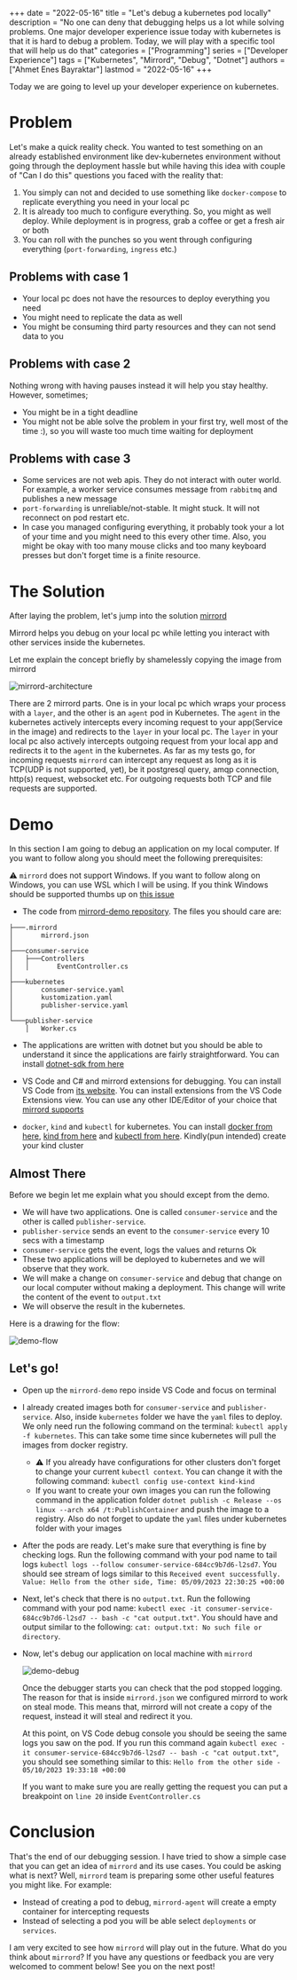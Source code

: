 +++
date = "2022-05-16"
title = "Let's debug a kubernetes pod locally"
description = "No one can deny that debugging helps us a lot while solving problems. One major developer experience issue today with kubernetes is that it is hard to debug a problem. Today, we will play with a specific tool that will help us do that"
categories = ["Programming"]
series = ["Developer Experience"]
tags = ["Kubernetes", "Mirrord", "Debug", "Dotnet"]
authors = ["Ahmet Enes Bayraktar"]
lastmod = "2022-05-16"
+++

Today we are going to level up your developer experience on kubernetes.

# Problem

Let's make a quick reality check. You wanted to test something on an already established environment like dev-kubernetes environment without going through the deployment hassle but while having this idea with couple of "Can I do this" questions you faced with the reality that:

1. You simply can not and decided to use something like `docker-compose` to replicate everything you need in your local pc
2. It is already too much to configure everything. So, you might as well deploy. While deployment is in progress, grab a coffee or get a fresh air or both
3. You can roll with the punches so you went through configuring everything (`port-forwarding`, `ingress` etc.)

## Problems with case 1
- Your local pc does not have the resources to deploy everything you need
- You might need to replicate the data as well
- You might be consuming third party resources and they can not send data to you

## Problems with case 2
Nothing wrong with having pauses instead it will help you stay healthy. However, sometimes;
  - You might be in a tight deadline
  - You might not be able solve the problem in your first try, well most of the time :), so you will waste too much time waiting for deployment

## Problems with case 3
- Some services are not web apis. They do not interact with outer world. For example, a worker service consumes message from `rabbitmq` and publishes a new message
- `port-forwarding` is unreliable/not-stable. It might stuck. It will not reconnect on pod restart etc.
- In case you managed configuring everything, it probably took your a lot of your time and you might need to this every other time. Also, you might be okay with too many mouse clicks and too many keyboard presses but don't forget time is a finite resource.

# The Solution

After laying the problem, let's jump into the solution [mirrord](https://github.com/metalbear-co/mirrord/)

Mirrord helps you debug on your local pc while letting you interact with other services inside the kubernetes.

Let me explain the concept briefly by shamelessly copying the image from mirrord

![mirrord-architecture](images/how_it_works.svg)

There are 2 mirrord parts. One is in your local pc which wraps your process with a `layer`, and the other is an `agent` pod in Kubernetes. The `agent` in the kubernetes actively intercepts every incoming request to your app(Service in the image) and redirects to the `layer` in your local pc. The `layer` in your local pc also actively intercepts outgoing request from your local app and redirects it to the `agent` in the kubernetes. As far as my tests go, for incoming requests `mirrord` can intercept any request as long as it is TCP(UDP is not supported, yet), be it postgresql query, amqp connection, http(s) request, websocket etc. For outgoing requests both TCP and file requests are supported.

# Demo

In this section I am going to debug an application on my local computer. If you want to follow along you should meet the following prerequisites:

⚠️ `mirrord` does not support Windows. If you want to follow along on Windows, you can use WSL which I will be using. If you think Windows should be supported thumbs up on [this issue](https://github.com/metalbear-co/mirrord/issues/28)

-  The code from [mirrord-demo repository](https://github.com/aeb-dev/mirrord-demo). The files you should care are:

```text
├───.mirrord
│       mirrord.json
│
├───consumer-service
│   ├───Controllers
│   │       EventController.cs
│
├───kubernetes
│       consumer-service.yaml
│       kustomization.yaml
│       publisher-service.yaml
│
└───publisher-service
    │   Worker.cs
```

- The applications are written with dotnet but you should be able to understand it since the applications are fairly straightforward. You can install [dotnet-sdk from here](https://dotnet.microsoft.com/en-us/download/dotnet/thank-you/sdk-7.0.203-windows-x64-installer)

- VS Code and C# and mirrord extensions for debugging. You can install VS Code from [its website](https://code.visualstudio.com/download). You can install extensions from the VS Code Extensions view. You can use any other IDE/Editor of your choice that [mirrord supports](https://github.com/metalbear-co/mirrord/#getting-started)

- `docker`, `kind` and `kubectl` for kubernetes.  You can install [docker from here](https://docs.docker.com/engine/install/), [kind from here](https://kind.sigs.k8s.io/docs/user/quick-start/#installation) and [kubectl from here](https://kubernetes.io/docs/tasks/tools/). Kindly(pun intended) create your kind cluster

## Almost There

Before we begin let me explain what you should except from the demo.

- We will have two applications. One is called `consumer-service` and the other is called `publisher-service`.
- `publisher-service` sends an event to the `consumer-service` every 10 secs with a timestamp
- `consumer-service` gets the event, logs the values and returns Ok
- These two applications will be deployed to kubernetes and we will observe that they work.
- We will make a change on `consumer-service` and debug that change on our local computer without making a deployment. This change will write the content of the event to `output.txt`
- We will observe the result in the kubernetes.

Here is a drawing for the flow:

![demo-flow](images/demo-flow.png)

## Let's go!

- Open up the `mirrord-demo` repo inside VS Code and focus on terminal
- I already created images both for `consumer-service` and `publisher-service`. Also, inside `kubernetes` folder we have the `yaml` files to deploy. We only need run the following command on the terminal: `kubectl apply -f kubernetes`. This can take some time since kubernetes will pull the images from docker registry.
  - ⚠️ If you already have configurations for other clusters don't forget to change your current `kubectl context`. You can change it with the following command: `kubectl config use-context kind-kind`
  - If you want to create your own images you can run the following command in the application folder `dotnet publish -c Release --os linux --arch x64 /t:PublishContainer` and push the image to a registry. Also do not forget to update the `yaml` files under kubernetes folder with your images
- After the pods are ready. Let's make sure that everything is fine by checking logs. Run the following command with your pod name to tail logs `kubectl logs --follow consumer-service-684cc9b7d6-l2sd7`. You should see stream of logs similar to this `Received event successfully. Value: Hello from the other side, Time: 05/09/2023 22:30:25 +00:00`
- Next, let's check that there is no `output.txt`. Run the following command with your pod name: `kubectl exec -it consumer-service-684cc9b7d6-l2sd7 -- bash -c "cat output.txt"`. You should have and output similar to the following: `cat: output.txt: No such file or directory`.
- Now, let's debug our application on local machine with `mirrord`

  ![demo-debug](images/demo-debug.gif)

  Once the debugger starts you can check that the pod stopped logging. The reason for that is inside `mirrord.json` we configured mirrord to work on steal mode. This means that, mirrord will not create a copy of the request, instead it will steal and redirect it you.

  At this point, on VS Code debug console you should be seeing the same logs you saw on the pod. If you run this command again `kubectl exec -it consumer-service-684cc9b7d6-l2sd7 -- bash -c "cat output.txt"`, you should see something similar to this: `Hello from the other side - 05/10/2023 19:33:18 +00:00`

  If you want to make sure you are really getting the request you can put a breakpoint on `line 20` inside `EventController.cs`

# Conclusion

That's the end of our debugging session. I have tried to show a simple case that you can get an idea of `mirrord` and its use cases. You could be asking what is next? Well, `mirrord` team is preparing some other useful features you might like. For example:
- Instead of creating a pod to debug, `mirrord-agent` will create a empty container for intercepting requests
- Instead of selecting a pod you will be able select `deployments` or `services`.

I am very excited to see how `mirrord` will play out in the future. What do you think about `mirrord`? If you have any questions or feedback you are very welcomed to comment below! See you on the next post!
